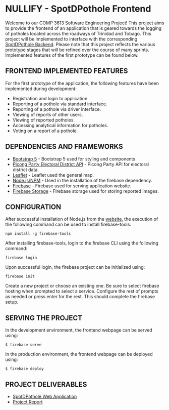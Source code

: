 # NULLIFY - SpotDPothole Frontend
Welcome to our COMP 3613 Software Engineering Project! This project aims to provide the frontend of an application that is geared towards the logging of potholes located across the roadways of Trinidad and Tobago. This project will be implemented to interface with the corresponding [SpotDPothole Backend](https://github.com/Boldoosang/NULLIFY-spotDPothole-backend). Please note that this project reflects the various prototype stages that will be refined over the course of many sprints. Implemented features of the first prototype can be found below.

## FRONTEND IMPLEMENTED FEATURES
For the first prototype of the application, the following features have been implemented during development:
* Registration and login to application
* Reporting of a pothole via standard interface.
* Reporting of a pothole via driver interface.
* Viewing of reports of other users.
* Viewing of reported potholes.
* Accessing analytical information for potholes.
* Voting on a report of a pothole.

## DEPENDENCIES AND FRAMEWORKS
* [Bootstrap 5](https://getbootstrap.com/docs/5.1/getting-started/introduction/) - Bootstrap 5 used for styling and components
* [Picong Party Electoral District API](https://www.thepicongparty.com/home.html) - Picong Party API for electoral district data.
* [Leaflet](https://leafletjs.com/) - Leaflet used the general map.
* [Node.js/NPM](https://nodejs.org/en/) - Used in the installation of the firebase dependency.
* [Firebase](https://firebase.google.com/) - Firebase used for serving application website.
* [Firebase Storage](https://firebase.google.com/) - Firebase storage used for storing reported images.

## CONFIGURATION
After successful installation of Node.js from the [website](https://nodejs.org/en/), the execution of the following command can be used to install firebase-tools:
```
npm install -g firebase-tools
```
After installing firebase-tools, login to the firebase CLI using the following command:
```
firebase login
```
Upon successful login, the firebase project can be initialized using:
```
firebase init
```
Create a new project or choose an existing one. Be sure to select firebase hosting when prompted to select a service. Configure the rest of prompts as needed or press enter for the rest. This should complete the firebase setup.

## SERVING THE PROJECT
In the development environment, the frontend webpage can be served using:
```
$ firebase serve
```
  
In the production environment, the frontend webpage can be deployed using:
```
$ firebase deploy
```

## PROJECT DELIVERABLES
* [SpotDPothole Web Application](https://spotdpothole.justinbaldeo.com/)
* [Project Report](https://spotdpothole.justinbaldeo.com/projectReport)

